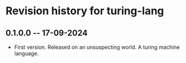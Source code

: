 # Revision history for turing-lang

## 0.1.0.0 -- 17-09-2024

* First version. Released on an unsuspecting world.
  A turing machine language.
